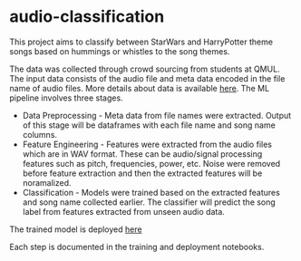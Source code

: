 # audio-classification
This project aims to classify between StarWars and HarryPotter theme songs based on hummings or whistles to the song themes.

The data was collected through crowd sourcing from students at QMUL. The input data consists of the audio file and meta data encoded in the file name of audio files. More details about data is available [here](https://www.kaggle.com/datasets/jesusrequena/mlend-hums-and-whistles). The ML pipeline involves three stages. 
- Data Preprocessing - Meta data from file names were extracted. Output of this stage will be dataframes with each file name and song name columns.
- Feature Engineering - Features were extracted from the audio files which are in WAV format. These can be audio/signal processing features such as pitch, frequencies, power, etc. Noise were removed before feature extraction and  then the extracted features will be noramalized.
- Classification - Models were trained based on the extracted features and song name collected earlier. The classifier will predict the song label from features extracted from unseen audio data.

The trained model is deployed [here](http://starwarsvspotter.herokuapp.com/)

Each step is documented in the training and deployment notebooks.
